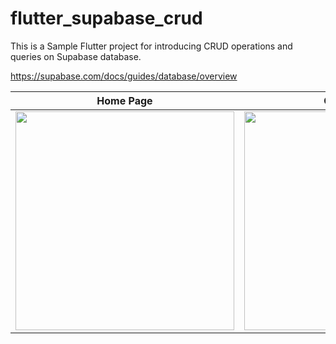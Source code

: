 # flutter_supabase_crud

This is a Sample Flutter project for introducing CRUD operations and queries on Supabase database.

https://supabase.com/docs/guides/database/overview

|Home Page|Create Todo|Search Page|
|----|----|----|
|<img src='https://github.com/heyhey1028/flutter_supabase_crud/assets/44666053/6ccbc7d4-ee29-4d0e-bb38-29f28dcf9346' width='350'>|<img src='https://github.com/heyhey1028/flutter_supabase_crud/assets/44666053/952dba12-2ffc-487b-8e2b-a3719c6d5b77' width='350'>|<img src='https://github.com/heyhey1028/flutter_supabase_crud/assets/44666053/0751642a-0092-4e1e-a085-3411c4e440e4' width='350'>|









